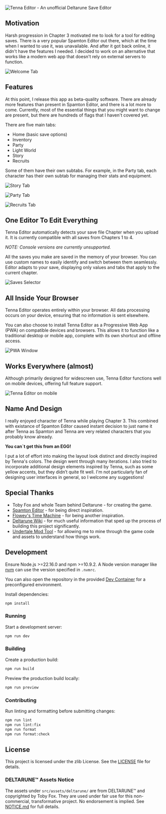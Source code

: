 ![Tenna Editor - An unofficial Deltarune Save Editor](/public/banner.svg)

## Motivation

Harsh progression in Chapter 3 motivated me to look for a tool for editing saves.
There is a very popular Spamton Editor out there, which at the time when I wanted to use it, was unavailable. And after it got back online, it didn't have the features I needed.
I decided to work on an alternative that works like a modern web app that doesn't rely on external servers to function.

![Welcome Tab](/public/promo/promo-1.png)

## Features

At this point, I release this app as beta-quality software.
There are already more features than present in Spamton Editor, and there is a lot more to come.
Currently, most of the essential things that you might want to change are present, but there are hundreds of flags that I haven't covered yet.

There are five main tabs:

- Home (basic save options)
- Inventory
- Party
- Light World
- Story
- Recruits

Some of them have their own subtabs.
For example, in the Party tab, each character has their own subtab for managing their stats and equipment.

![Story Tab](/public/promo/promo-2.png)

![Party Tab](/public/promo/promo-3.png)

![Recruits Tab](/public/promo/promo-4.png)

## One Editor To Edit Everything

Tenna Editor automatically detects your save file Chapter when you upload it.
It is currently compatible with all saves from Chapters 1 to 4.

_NOTE: Console versions are currently unsupported._

All the saves you make are saved in the memory of your browser.
You can use custom names to easily identify and switch between them seamlessly.
Editor adapts to your save, displaying only values and tabs that apply to the current chapter.

![Saves Selector](/public/promo/promo-multiple-saves.png)

## All Inside Your Browser

Tenna Editor operates entirely within your browser. All data processing occurs on your device, ensuring that no information is sent elsewhere.

You can also choose to install Tenna Editor as a Progressive Web App (PWA) on compatible devices and browsers. This allows it to function like a traditional desktop or mobile app, complete with its own shortcut and offline access.

![PWA Window](/public/promo/promo-pwa.png)

## Works Everywhere (almost)

Although primarily designed for widescreen use, Tenna Editor functions well on mobile devices, offering full feature support.

![Tenna Editor on mobile](/public/promo/promo-mobile.png)

## Name And Design

I really enjoyed character of Tenna while playing Chapter 3.
This combined with existance of Spamton Editor caused instant decision to just name it after Tenna as Spamton and Tenna are very related characters that you probably know already.

**You can`t get this from an EGG!**

I put a lot of effort into making the layout look distinct and directly inspired by Tenna's colors. The design went through many iterations. I also tried to incorporate additional design elements inspired by Tenna, such as some yellow accents, but they didn’t quite fit well. I'm not particularly fan of designing user interfaces in general, so I welcome any suggestions!

## Special Thanks

- Toby Fox and whole Team behind Deltarune - for creating the game.
- [Spamton Editor](https://saveeditor.spamton.com) - for being direct inspiration.
- [Flowey's Time Machine](https://crumblingstatue.github.io) - for being another inspiration.
- [Deltarune Wiki](https://deltarune.wiki) - for much useful information that sped up the process of building this project significantly.
- [Undertale Mod Tool](https://github.com/UnderminersTeam/UndertaleModTool) - for allowing me to mine through the game code and assets to understand how things work.

## Development

Ensure Node.js >=22.16.0 and npm >=10.9.2. A Node version manager like [nvm](https://github.com/nvm-sh/nvm) can use the version specified in `.nvmrc`.

You can also open the repository in the provided [Dev Container](https://containers.dev/) for a preconfigured environment.

Install dependencies:

```bash
npm install
```

### Running

Start a development server:

```bash
npm run dev
```

### Building

Create a production build:

```bash
npm run build
```

Preview the production build locally:

```bash
npm run preview
```

### Contributing

Run linting and formatting before submitting changes:

```bash
npm run lint
npm run lint:fix
npm run format
npm run format:check
```

## License

This project is licensed under the zlib License. See the [LICENSE](./LICENSE) file for details.

### DELTARUNE™ Assets Notice

The assets under `src/assets/deltarune/` are from DELTARUNE™ and copyrighted by Toby Fox. They are used under fair use for this non-commercial, transformative project. No endorsement is implied. See [NOTICE.md](src/assets/deltarune/NOTICE.md) for full details.
